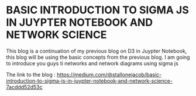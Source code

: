 # BASIC INTRODUCTION TO SIGMA JS IN JUYPTER NOTEBOOK AND NETWORK SCIENCE


This blog is a continuation of my previous blog on D3 in Juypter Notebook, this blog will be using the basic concepts from the previous blog. I am going to introduce you guys ti networks and network diagrams using sigma js

The link to the blog : https://medium.com/@stallonejacob/basic-introduction-to-sigma-js-in-juypter-notebook-and-network-science-7acddd52d53c
